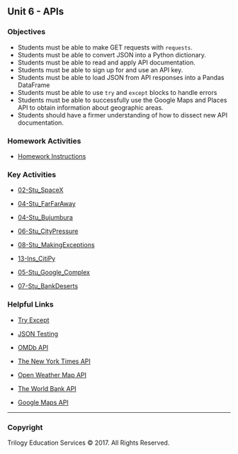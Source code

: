 ## Unit 6 - APIs

### Objectives

* Students must be able to make GET requests with `requests`.
* Students must be able to convert JSON into a Python dictionary.
* Students must be able to read and apply API documentation.
* Students must be able to sign up for and use an API key.
* Students must be able to load JSON from API responses into a Pandas DataFrame
* Students must be able to use `try` and `except` blocks to handle errors
* Students must be able to successfully use the Google Maps and Places API to obtain information about geographic areas.
* Students should have a firmer understanding of how to dissect new API documentation.

### Homework Activities

* [Homework Instructions](Homework/Instructions/README.md)

### Key Activities

* [02-Stu_SpaceX](1/Activities/02-Stu_SpaceX)

* [04-Stu_FarFarAway](1/Activities/04-Stu_FarFarAway)

* [04-Stu_Bujumbura](2/Activities/04-Stu_Bujumbura)

* [06-Stu_CityPressure](2/Activities/06-Stu_CityPressure)

* [08-Stu_MakingExceptions](2/Activities/08-Stu_MakingExceptions)

* [13-Ins_CitiPy](2/Activities/13-Ins_CitiPy)

* [05-Stu_Google_Complex](3/Activities/05-Stu_Google_Complex)

* [07-Stu_BankDeserts](3/Activities/07-Stu_BankDeserts)

### Helpful Links

* [Try Except](https://realpython.com/blog/python/the-most-diabolical-python-antipattern/)

* [JSON Testing](https://jsonplaceholder.typicode.com/)

* [OMDb API](http://www.omdbapi.com/)

* [The New York Times API](https://developer.nytimes.com/)

* [Open Weather Map API](http://openweathermap.org/api)

* [The World Bank API](http://api.worldbank.org/)

* [Google Maps API](https://developers.google.com/maps/)

- - -

### Copyright

Trilogy Education Services © 2017. All Rights Reserved.
